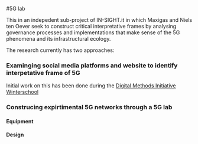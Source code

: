 #5G lab

This in an indepedent sub-project of IN-SIGHT.it in which Maxigas and Niels ten Oever seek to construct critical interpretative frames by analysing governance processes and implementations that make sense of the 5G phenomena and its infrastructural ecology.

The research currently has two approaches:

### Examinging social media platforms and website to identify interpetative frame of 5G
  Initial work on this has been done during the [Digital Methods Initiative Winterschool](https://wiki.digitalmethods.net/Dmi/WinterSchool2021Infodemic5G)
    
### Construcing expirtimental 5G networks through a 5G lab

#### Equipment
#### Design
